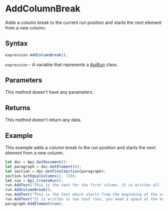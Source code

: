 # AddColumnBreak

Adds a column break to the current run position and starts the next element from a new column.

## Syntax

```javascript
expression.AddColumnBreak();
```

`expression` - A variable that represents a [ApiRun](../ApiRun.md) class.

## Parameters

This method doesn't have any parameters.

## Returns

This method doesn't return any data.

## Example

This example adds a column break to the run position and starts the next element from a new column.

```javascript
let doc = Api.GetDocument();
let paragraph = doc.GetElement(0);
let section = doc.GetFinalSection(paragraph);
section.SetEqualColumns(2, 720);
let run = Api.CreateRun();
run.AddText("This is the text for the first column. It is written all in one text run. Nothing special.");
run.AddColumnBreak();
run.AddText("This is the text which starts from the beginning of the second column. ");
run.AddText("It is written in two text runs, you need a space at the end of the first run sentence to separate them.");
paragraph.AddElement(run);
```
